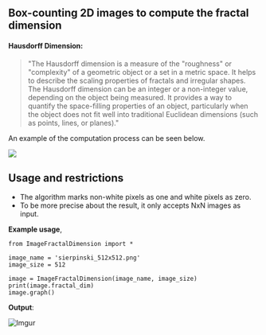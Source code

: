 ## Box-counting 2D images to compute the fractal dimension ##

#### Hausdorff Dimension:

>"The Hausdorff dimension is a measure of the "roughness" or "complexity" of a geometric object or a set in a metric space. It helps to describe the scaling properties of fractals and irregular shapes. The Hausdorff dimension can be an integer or a non-integer value, depending on the object being measured. It provides a way to quantify the space-filling properties of an object, particularly when the object does not fit well into traditional Euclidean dimensions (such as points, lines, or planes)."

An example of the computation process can be seen below.

![](https://galileounbound.files.wordpress.com/2020/12/image-16.png?w=512)

## Usage and restrictions ##
- The algorithm marks non-white pixels as one and white pixels as zero.
- To be more precise about the result, it only accepts NxN images as input.

**Example usage**,

    from ImageFractalDimension import *
    
    image_name = 'sierpinski_512x512.png'
    image_size = 512
    
	image = ImageFractalDimension(image_name, image_size)
    print(image.fractal_dim)
    image.graph()

**Output**:

![Imgur](https://i.imgur.com/zJYjLEZ.png)
